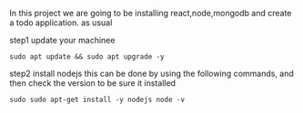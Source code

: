In this project we are going to be installing react,node,mongodb and create a todo application. as usual

step1 update your machinee

`sudo apt update && sudo apt upgrade -y`

step2 install nodejs
this can be done by using the following commands, and then check the version to be sure it installed
<!--  -->
`sudo sudo apt-get install -y nodejs
node -v
`
